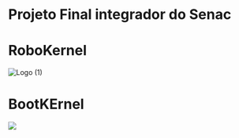 # Projeto Final integrador do Senac
# RoboKernel
![Logo (1)](https://user-images.githubusercontent.com/42377719/59448504-a3fafd00-8ddb-11e9-9084-9d549bf43d24.png)
# BootKErnel
[![](https://cdn-images-1.medium.com/max/800/0*KHLiJyA5vxzlERXW)](https://cdn-images-1.medium.com/max/800/0*KHLiJyA5vxzlERXW)

